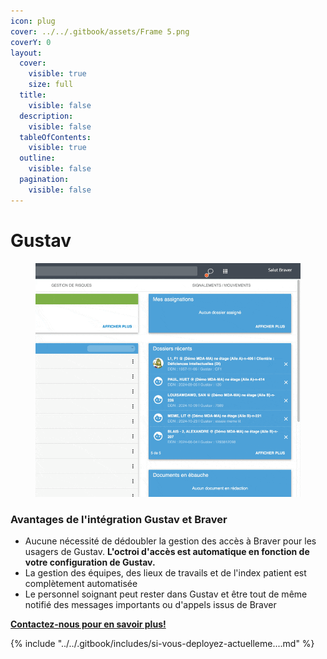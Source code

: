 ```yaml
---
icon: plug
cover: ../../.gitbook/assets/Frame 5.png
coverY: 0
layout:
  cover:
    visible: true
    size: full
  title:
    visible: false
  description:
    visible: false
  tableOfContents:
    visible: true
  outline:
    visible: false
  pagination:
    visible: false
---
```


# Gustav

<div align="left"><figure><img src="../../.gitbook/assets/CleanShot 2025-01-09 at 21.50.42.gif" alt="" width="563"><figcaption></figcaption></figure></div>

### Avantages de l'intégration Gustav et Braver

* Aucune nécessité de dédoubler la gestion des accès à Braver pour les usagers de Gustav. **L'octroi d'accès est automatique en fonction de votre configuration de Gustav.**
* La gestion des équipes, des lieux de travails et de l'index patient est complètement automatisée
* Le personnel soignant peut rester dans Gustav et être tout de même notifié des messages importants ou d'appels issus de Braver

[**Contactez-nous pour en savoir plus!**](https://braverhealth.typeform.com/to/D8CEMzqZ?typeform-source=support.braver.net)

{% include "../../.gitbook/includes/si-vous-deployez-actuelleme....md" %}
